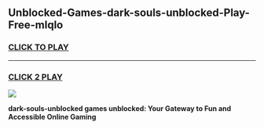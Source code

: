 
## Unblocked-Games-dark-souls-unblocked-Play-Free-mlqlo
<h3>
<a href="https://premium76.site?title=dark-souls-unblocked&ref=18A1">CLICK TO PLAY</a></h3>
<hr>

<h3>
<a href="https://premium76.site?title=dark-souls-unblocked&ref=18A1">CLICK 2 PLAY</a>
  
</h3>

<a href="https://premium76.site?title=dark-souls-unblocked&ref=18A1"><img src="https://clearcache.store/games.png"></a>


**dark-souls-unblocked games unblocked: Your Gateway to Fun and Accessible Online Gaming**
